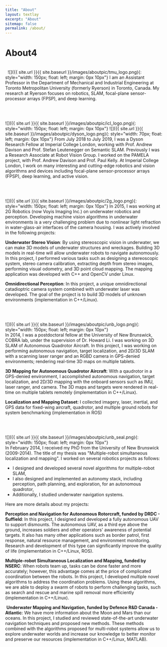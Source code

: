 ```yaml
---
title: "About"
layout: textlay
excerpt: "About"
sitemap: false
permalink: /about/
---
```


# About4
\
&nbsp;
![]({{ site.url }}{{ site.baseurl }}/images/aboutpic/tmu_logo.png){: style="width: 150px; float: left; margin: 0px  10px"}
I am an Assistant Professor in the Department of Mechanical and Industrial Engineering at Toronto Metropolitan University (formerly Ryerson) in Toronto, Canada. My research at Ryerson focuses on robotics, SLAM, focal-plane sensor-processor arrays (FPSP), and deep learning.

\
&nbsp;

![]({{ site.url }}{{ site.baseurl }}/images/aboutpic/icl_logo.png){: style="width: 150px; float: left; margin: 0px  10px"}
![]({{ site.url }}{{ site.baseurl }}/images/aboutpic/dyson_logo.png){: style="width: 70px; float: left; margin: 0px  10px"}
From July 2018 to July 2019, I was a Dyson Research Fellow at Imperial College London, working with Prof. Andrew Davison and Prof. Stefan Leutenegger on Semantic SLAM. Previously I was a Research Associate at Robot Vision Group. I worked on the PAMELA project, with Prof. Andrew Davison and Prof. Paul Kelly. At Imperial College London, I work on many interesting and cutting-edge robotics and vision algorithms and devices including focal-plane sensor-processor arrays (FPSP), deep learning, and active vision.


\
&nbsp;


![]({{ site.url }}{{ site.baseurl }}/images/aboutpic/2g_logo.png){: style="width: 150px; float: left; margin: 0px  10px"}
In 2015, I was working at 2G Robotics (now Voyis Imaging Inc.) on underwater robotics and perception. Developing machine vision algorithms in underwater environments is a very challenging problem due to nonlinear light refraction in water-glass-air interfaces of the camera housing. I was actively involved in the following projects:


**Underwater Stereo Vision**: By using stereoscopic vision in underwater, we can make 3D models of underwater structures and wreckages. Building 3D models in real-time will allow underwater robots to navigate autonomously. In this project, I performed various tasks such as designing a stereoscopic system, stereo camera calibration, extracting depth from stereo images, performing visual odometry, and 3D point cloud mapping. The mapping application was developed with C++ and OpenCV under Linux.


**Omnidirectional Perception**: In this project, a unique omnidirectional catadioptric camera system combined with underwater laser was developed. The goal of the project is to build 3D models of unknown environments (implementation in C++/Linux).



\
&nbsp;


![]({{ site.url }}{{ site.baseurl }}/images/aboutpic/unb_logo.png){: style="width: 150px; float: left; margin: 0px  10px"}	
​In 2014, I was a postdoctoral fellow at the University of New Brunswick﻿, COBRA lab, under the supervision of Dr. Howard Li. I was working on 3D SLAM of Autonomous Quadrotor Aircraft. In this project, I was working on performing autonomous navigation, target localization, and 2D/3D SLAM with a scanning laser ranger and an RGBD camera in GPS-denied environments; rendering real-time 3D maps on multiple tablets.

**3D Mapping for Autonomous Quadrotor Aircraft**: With a qaudrotor in a GPS-denied environment, I accomplished autonomous navigation, target localization, and 2D/3D mapping with the onboard sensors such as IMU, laser ranger, and camera. The 3D maps and targets were rendered in real-time on multiple tablets remotely (implementation in C++/Linux).

​**Localization and Mapping Dataset**: I collected imagery, laser, inertial, and GPS data for fixed-wing aircraft, quadrotor, and multiple ground robots for system benchmarking (implementation in ROS)


\
&nbsp;

![]({{ site.url }}{{ site.baseurl }}/images/aboutpic/unb_seal.png){: style="width: 150px; float: left; margin: 0px  10px"}	
In February 2014, I received my PhD from the University of New Brunswick (2009-2014). The title of my thesis was "Multiple-robot simultaneous localization and mapping". I worked on several robotics projects as follows:

- I designed and developed several novel algorithms for multiple-robot SLAM,
- I also designed and implemented an autonomy stack, including perception, path planning, and exploration, for an autonomous quadrotor,
- Additionally, I studied underwater navigation systems. 

Here are more details about my projects:

**Perception and Navigation for Autonomous Rotorcraft, funded by DRDC - Suffield**: In this project, I designed and developed a fully autonomous UAV to support dismounts. The autonomous UAV, as a third eye above the ground, increases soldiers and other operators' awareness of potential targets. It also has many other applications such as border patrol, first response, natural resource management, and environment monitoring. Research and development of this type can significantly improve the quality of life (implementation in  C++/Linux, ROS).

 
**Multiple-robot Simultaneous Localization and Mapping, funded by NSERC**: When robots team up, tasks can be done faster and more accurately; however, this advantage comes at the price of complicated coordination between the robots. In this project, I developed multiple novel algorithms to address the coordination problems. Using these algorithms, we are able to deploy a swarm of robots to perform challenging tasks, such as search and rescue and marine spill removal more efficiently (implementation in  C++/Linux).

​
**Underwater Mapping and Navigation, funded by Defence R&D Canada - Atlantic**: We have more information about the Moon and Mars than our oceans. In this project, I studied and reviewed state-of-the-art underwater navigation techniques and proposed new methods. These methods combined with the algorithms proposed for multi-robot systems allow us to explore underwater worlds and increase our knowledge to better monitor and preserve our resources (implementation in C++/Linux, MATLAB).
